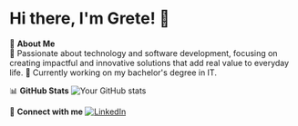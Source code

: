 # Hi there, I'm Grete! 👋

🌟 **About Me**  
🚀 Passionate about technology and software development, focusing on creating impactful and innovative solutions that add real value to everyday life.
🔭 Currently working on my bachelor's degree in IT.


📊 **GitHub Stats**
![Your GitHub stats](https://github-readme-stats.vercel.app/api?username=gretehalvorsen&show_icons=true&theme=radical)

🔗 **Connect with me**
[![LinkedIn](https://img.shields.io/badge/-LinkedIn-blue?style=flat-square&logo=Linkedin&logoColor=white)](https://www.linkedin.com/in/grete-halvorsen/)

